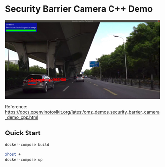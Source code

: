 # Security Barrier Camera C++ Demo

![demo.png](assets/demo.png)

Reference: <https://docs.openvinotoolkit.org/latest/omz_demos_security_barrier_camera_demo_cpp.html>

## Quick Start

```bash
docker-compose build
```

```bash
xhost +
docker-compose up
```
